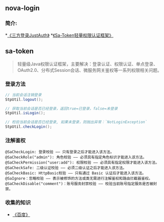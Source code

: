 ## nova-login
### 简介:
*[《三方登录JustAuth》](https://gitee.com/yadong.zhang/JustAuth)
*[《Sa-Token轻量权限认证框架》](https://sa-token.cc/index.html)


## sa-token
> 轻量级Java权限认证框架，主要解决：登录认证、权限认证、单点登录、OAuth2.0、分布式Session会话、微服务网关鉴权等一系列权限相关问题。

### 登录方法
~~~java
// 当前会话注销登录
StpUtil.logout();

// 获取当前会话是否已经登录，返回true=已登录，false=未登录
StpUtil.isLogin();

// 检验当前会话是否已经登录, 如果未登录，则抛出异常：`NotLoginException`
StpUtil.checkLogin();
~~~

### 注解鉴权
~~~
@SaCheckLogin: 登录校验 —— 只有登录之后才能进入该方法。
@SaCheckRole("admin"): 角色校验 —— 必须具有指定角色标识才能进入该方法。
@SaCheckPermission("user:add"): 权限校验 —— 必须具有指定权限才能进入该方法。
@SaCheckSafe: 二级认证校验 —— 必须二级认证之后才能进入该方法。
@SaCheckBasic: HttpBasic校验 —— 只有通过 Basic 认证后才能进入该方法。
@SaIgnore：忽略校验 —— 表示被修饰的方法或类无需进行注解鉴权和路由拦截器鉴权。
@SaCheckDisable("comment")：账号服务封禁校验 —— 校验当前账号指定服务是否被封禁。
~~~

### 收集的知识
* [《百度》](https://www.baidu.com)

